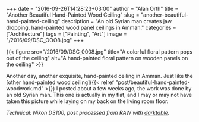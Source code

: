 +++
date = "2016-09-26T14:28:23+03:00"
author = "Alan Orth"
title = "Another Beautiful Hand-Painted Wood Ceiling"
slug = "another-beautiful-hand-painted-ceiling"
description = "An old Syrian man creates jaw dropping, hand-painted wood panel ceilings in Amman."
categories = ["Architecture"]
tags = ["Painting", "Art"]
image = "/2016/09/DSC_OOO8.jpg"
+++

{{< figure src="/2016/09/DSC_0008.jpg" title="A colorful floral pattern pops out of the ceiling" alt="A hand-painted floral pattern on wooden panels on the ceiling" >}}

Another day, another exquisite, hand-painted ceiling in Amman. Just like the [other hand-painted wood ceiling]({{< relref "post/beautiful-hand-painted-woodwork.md" >}}) I posted about a few weeks ago, the work was done by an old Syrian man. This one is actually in my flat, and I may or may not have taken this picture while laying on my back on the living room floor.

*Technical: Nikon D3100, post processed from RAW with [darktable](https://www.darktable.org/).*
